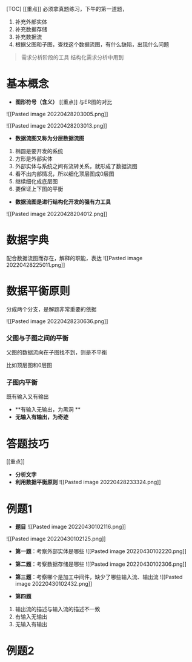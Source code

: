 [TOC]
[[重点]]
必须拿真题练习，下午的第一道题，
1. 补充外部实体
2. 补充数据存储
3. 补充数据流
4. 根据父图和子图，查找这个数据流图，有什么缺陷，出现什么问题


> 需求分析阶段的工具
> 结构化需求分析中用到

# 基本概念
* **图形符号（含义）**
[[重点]] 与ER图的对比

![[Pasted image 20220428203005.png]]

![[Pasted image 20220428203013.png]]


* **数据流图又称为分层数据流图**
1. 椭圆是要开发的系统
2. 方形是外部实体
3. 外部实体与系统之间有流转关系，就形成了数据流图
4. 看不出内部情况，所以细化顶层图成0层图
5. 继续细化成底层图
6. 要保证上下图的平衡

* **数据流图是进行结构化开发的强有力工具**

![[Pasted image 20220428204012.png]]


# 数据字典
配合数据流图而存在，解释的职能，表达
![[Pasted image 20220428225011.png]]

# 数据平衡原则
分成两个分支，是解题非常重要的依据

![[Pasted image 20220428230636.png]]


### 父图与子图之间的平衡
父图的数据流向在子图找不到，则是不平衡

比如顶层图和0层图

### 子图内平衡
既有输入又有输出

* **有输入无输出，为黑洞 **
* **无输入有输出，为奇迹**


# 答题技巧
[[重点]]
* **分析文字**
* **利用数据平衡原则**
![[Pasted image 20220428233324.png]] 

# 例题1
* **题目**
![[Pasted image 20220430102116.png]]

![[Pasted image 20220430102125.png]]

* **第一题**：考察外部实体是哪些
![[Pasted image 20220430102220.png]]


* **第二题**：考察数据存储是哪些
![[Pasted image 20220430102306.png]]

* **第三题**：考察哪个是加工中间件，缺少了哪些输入流、输出流
![[Pasted image 20220430102432.png]]

* **第四题**
1. 输出流的描述与输入流的描述不一致
2. 有输入无输出
3. 无输入有输出

 # 例题2

